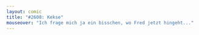 ```yaml
---
layout: comic
title: "#2608: Kekse"
mouseover: "Ich frage mich ja ein bisschen, wo Fred jetzt hingeht..."
---
```

